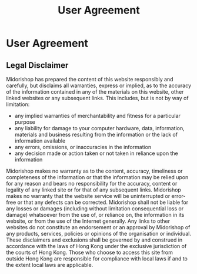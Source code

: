 ﻿---
layout: page
title: "User Agreement"
meta: Quy định sử dụng User Agreement
keywords: Quy định sử dụng User Agreement
---

# User Agreement

## Legal Disclaimer

Midorishop has prepared the content of this website responsibly and carefully, but disclaims all warranties, express or implied, as to the accuracy of the information contained in any of the materials on this website, other linked websites or any subsequent links.
This   includes, but is not by way of limitation:
- any implied warranties of merchantability and fitness for a particular purpose
- any liability for damage to your computer hardware, data, information, materials and business resulting from the information or the lack of information available
- any errors, omissions, or inaccuracies in the information
- any decision made or action taken or not taken in reliance upon the information

Midorishop makes no warranty as to the content, accuracy, timeliness or completeness of the information or that the   information may be relied upon for any reason and bears no responsibility for the accuracy, content or legality of any linked site or for that of any   subsequent links. Midorishop makes no warranty that the website service will be uninterrupted or error-free or that any defects can be corrected.
Midorishop shall not be liable for any losses or damages (including without limitation consequential loss or damage) whatsoever from the use of, or reliance on, the information in its website, or from the use of the Internet generally. Any links to other websites do not constitute an endorsement or an approval by Midorishop of any products, services, policies or opinions of the organisation or individual.
These disclaimers and exclusions shall be governed by and construed in accordance with the laws of Hong Kong under the exclusive jurisdiction of the courts of Hong Kong. Those who choose to access this site from outside Hong Kong are responsible for compliance with   local laws if and to the extent local laws are applicable.&nbsp;
